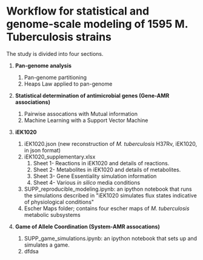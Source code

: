 # Workflow for statistical and genome-scale modeling of 1595 M. Tuberculosis strains

The study is divided into four sections.

1. **Pan-genome analysis**
    1. Pan-genome partitioning
    2. Heaps Law applied to pan-genome

2. **Statistical determination of antimicrobial genes (Gene-AMR associations)**
    1. Pairwise assocations with Mutual information  
    2. Machine Learning with a Support Vector Machine

3. **iEK1020**
    1. iEK1020.json (new reconstruction of _M. tuberculosis_ H37Rv, iEK1020, in json format)
    2. iEK1020_supplementary.xlsx
        1. Sheet 1-  Reactions in iEK1020 and details of reactions.
        2. Sheet 2- Metabolites in iEK1020 and details of metabolites.
        3. Sheet 3- Gene Essentiality simulation information
        4. Sheet 4- Various _in silico_ media conditions
    3. SUPP_reproducible_modeling.ipynb: an ipython notebook that runs the simulations described in "iEK1020 simulates flux states indicative of physiological conditions"
    4. Escher Maps folder; contains four escher maps of _M. tuberculosis_ metabolic subsystems
    

4. **Game of Allele Coordination (System-AMR assocations)**
    1. SUPP_game_simulations.ipynb: an ipython notebook that sets up and simulates a game.
    2. dfdsa
